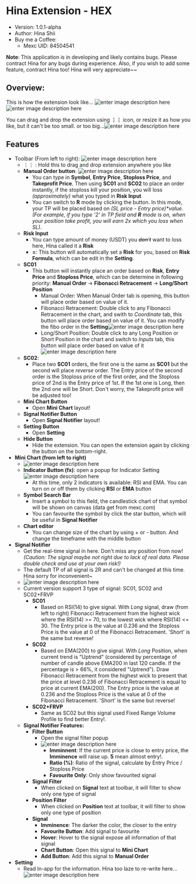 # Hina Extension - HEX

- Version: 1.0.1-alpha
- Author: Hina Shii
- Buy me a Coffee:
	- Mexc UID: 84504541

**Note**: This application is in developing and likely contains bugs. Please contract Hina for any bugs during experience. Also, if you wish to add some feature, contract Hina too! Hina will very appreciate~~

## Overview:
This is how the extension look like...
![enter image description here](https://i.imgur.com/a02bVCx.png)![enter image description here](https://i.imgur.com/JkYeur2.png)


You can drag and drop the extension using **⋮⋮** icon, or resize it as how you like, but it can't be too small. or too big...![enter image description here](https://imgur.com/zPhbw9f.png)

## Features
- Toolbar (From left to right):
	![enter image description here](https://imgur.com/Pl9OSlg.png)
	- ⋮⋮ : Hold this to drag and drop extension anywhere you like
	-  **Manual Order button**:
		![enter image description here](https://imgur.com/PbRzIA0.png)
		- You can type in **Symbol**, **Entry Price**, **Stoploss Price**, and **Takeprofit Price**. Then using **SC01** and **SC02** to place an order instantly, if the stoploss kill your position, you will loss *(approximately)* what you typed in **Risk Input** 
		- You can switch to **R** mode by clicking the button. In this mode, your TP will be placed based on *(SL price - Entry price)\*value*. *(For example, if you type '2' in TP field and **R** mode is on, when your position take profit, you will earn 2x which you loss when SL)*.
	- **Risk Input**
		- You can type amount of money (USDT) you *~~don't~~* want to loss here, Hina called it a **Risk**
		- **=**: This button will automatically  set a **Risk** for you, based on **Risk Formula**, which can be edit in the **Setting**.
	- **SC01**
		- This button will instantly place an order based on **Risk**, **Entry Price** and **Stoploss Price**, which can be determine in following priority: **Manual Order** -> **Fibonacci Retracement** -> **Long/Short Position**
			- Manual Order: When Manual Order tab is opening, this button will place order based on value of it.
			- Fibonacci Retracement: Double click to any Fibonacci Retracement in the chart, and swith to *Coordinate* tab, this button will place order based on value of it. You can modify the fibo order in the **Setting**![enter image description here](https://imgur.com/OvwYsUB.png)
			- Long/Short Position: Double click to any Long Position or Short Position in the chart and switch to *Inputs* tab, this button will place order based on value of it![enter image description here](https://imgur.com/pwFCDwZ.png)
	- **SC02**:
		- Place two **SC01** orders, the first one is the same as **SC01** but the second will place *reverse* order. The Entry price of the second order is the Stoploss price of the first order, and the Stoploss price of 2nd is the Entry price of 1st. If the 1st one is Long, then the 2nd one will be Short. Don't worry,  the Takeprofit price will be adjusted too!
	- **Mini Chart Button**
		- Open **Mini Chart** layout!
	- **Signal Notifier Button**
		- Open **Signal Notifier** layout!
	- **Setting Button**
		- Open **Setting**
	- **Hide Button**
		- Hide the extension. You can open the extension again by clicking the button on the bottom-right.
- **Mini Chart (from left to right)**
	- ![enter image description here](https://imgur.com/XHVLzi1.png)
	- **Indicator Button (fx)**: open a popup for Indicator Setting![enter image description here](https://imgur.com/JSohcMY.png)
		- At this time, only 2 indicators is available: RSI and EMA. You can turn on or off them by clicking **RSI** or **EMA** button
	- **Symbol Search Bar**
		- Insert a symbol to this field, the candlestick chart of that symbol will be shown on canvas (data get from mexc.com)
		- You can favourite the symbol by click the star button, which will be useful in **Signal Notifier**
	- **Chart editor**
		- You can change size of the chart by using + or - button. And change the timeframe with the middle button
- **Signal Notifier**
	- Get the real-time signal in here. Don't miss any position from now! *(Caution: The signal maybe not right due to lack of real data. Please double check and use at your own risk!)*
	- The default TP of all signal is 2R and can't be changed at this time. Hina sorry for inconvenient~
	- ![enter image description here](https://imgur.com/gmse9za.png)
	- 	Current version support 3 type of signal: SC01, SC02 and SC02+FRVP
		- **SC01**
			- Based on RSI(14) to give signal. With *Long* signal, draw (from left to right) Fibonacci Retracement from the highest wick where the RSI(14) >= 70, to the lowest wick where RSI(14) <= 30. The Entry price is the value at 0.236 and the Stoploss Price is the value at 0 of the Fibonacci Retracement. 'Short' is the same but reverse!
		-	**SC02**
			-	Based on EMA(200) to give signal. With *Long* Position, when current trend is "Uptrend" (considered by percentage of number of candle above EMA200 in last 120 candle. If the percentage is > 66%, it considered "Uptrend"). Draw Fibonacci Retracement from the highest wick to present that the price at level 0.236 of Fibonacci Retracement is equal to price at current EMA(200). The Entry price is the value at 0.236 and the Stoploss Price is the value at 0 of the Fibonacci Retracement. 'Short' is the same but reverse!
		-	**SC02+FRVP**
			-	Same as SC02 but this signal used Fixed Range Volume Profile to find better Entry!.
	- **Signal Notifier Features:** 
		- **Filter Button**
			- Open the signal filter popup
			- ![enter image description here](https://imgur.com/1spFcPE.png)
				- **Imminnent**: If the current price is close to entry price, the **Imminence** will raise up. **5** mean almost entry!.
				- **Ratio (%)**: Ratio of the signal, calculate by Entry Price / Stoploss Price
				- **Favourite Only**: Only show favourited signal
		-	**Signal Filter**
			-	When clicked on **Signal** text at toolbar, it will filter to show only one type of signal
		-	**Position Filter**
			-	When clicked on **Position** text at toolbar, it will filter to show only one type of position
		- **Signal**
			- **Imminence**: The darker the color, the closer to the entry
			- **Favourite Button**: Add signal to favourite
			- **Hover**: Hover to the signal expose all information of that signal
			- **Chart Button**: Open this signal to **Mini Chart**
			- **Add Button**: Add this signal to **Manual Order**
- **Setting**
	-  Read In-app for the information. Hina too laze to re-write here...![enter image description here](https://imgur.com/RgvZTpe.png)
